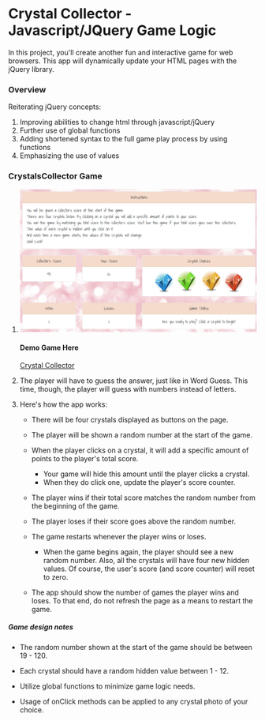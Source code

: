 # Crystal Collector - Javascript/JQuery Game Logic

In this project, you'll create another fun and interactive game for web browsers. This app will dynamically update your HTML pages with the jQuery library.


### Overview

Reiterating jQuery concepts:

1. Improving abilities to change html through javascript/jQuery
2. Further use of global functions
3. Adding shortened syntax to the full game play process by using functions
4. Emphasizing the use of values

### CrystalsCollector Game


1. ![crystal collector](https://github.com/bltarkany/Crystal-Collector/blob/master/assets/images/gamepic.png)

   #### Demo Game Here
      [Crystal Collector](https://bltarkany.github.io/Crystal-Collector/)


2. The player will have to guess the answer, just like in Word Guess. This time, though, the player will guess with numbers instead of letters. 

3. Here's how the app works:

   * There will be four crystals displayed as buttons on the page.

   * The player will be shown a random number at the start of the game.

   * When the player clicks on a crystal, it will add a specific amount of points to the player's total score. 

     * Your game will hide this amount until the player clicks a crystal.
     * When they do click one, update the player's score counter.

   * The player wins if their total score matches the random number from the beginning of the game.

   * The player loses if their score goes above the random number.

   * The game restarts whenever the player wins or loses.

     * When the game begins again, the player should see a new random number. Also, all the crystals will have four new hidden values. Of course, the user's score (and score counter) will reset to zero.

   * The app should show the number of games the player wins and loses. To that end, do not refresh the page as a means to restart the game.

##### Game design notes

* The random number shown at the start of the game should be between 19 - 120.

* Each crystal should have a random hidden value between 1 - 12.

* Utilize global functions to minimize game logic needs.

* Usage of onClick methods can be applied to any crystal photo of your choice.
